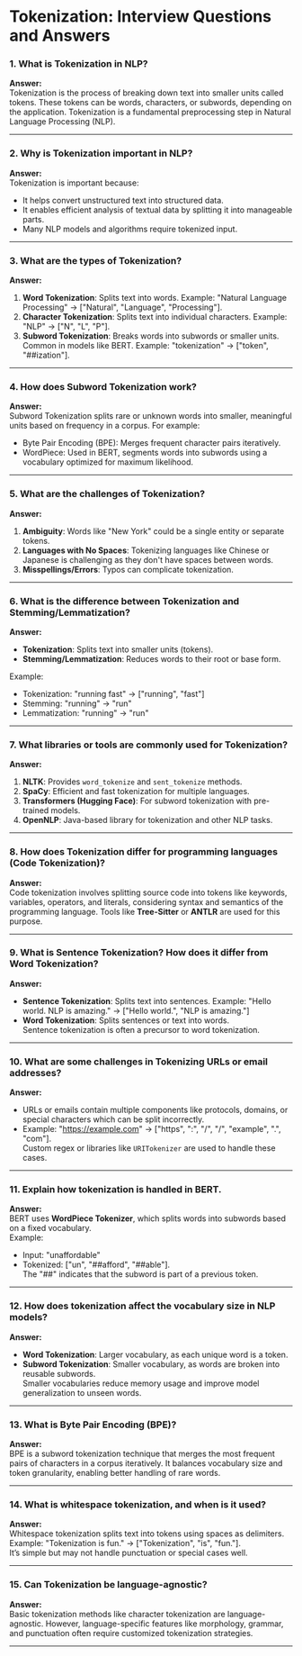 # Tokenization: Interview Questions and Answers

### 1. **What is Tokenization in NLP?**  
**Answer:**  
Tokenization is the process of breaking down text into smaller units called tokens. These tokens can be words, characters, or subwords, depending on the application. Tokenization is a fundamental preprocessing step in Natural Language Processing (NLP).

---

### 2. **Why is Tokenization important in NLP?**  
**Answer:**  
Tokenization is important because:  
- It helps convert unstructured text into structured data.  
- It enables efficient analysis of textual data by splitting it into manageable parts.  
- Many NLP models and algorithms require tokenized input.

---

### 3. **What are the types of Tokenization?**  
**Answer:**  
1. **Word Tokenization**: Splits text into words. Example: "Natural Language Processing" → ["Natural", "Language", "Processing"].  
2. **Character Tokenization**: Splits text into individual characters. Example: "NLP" → ["N", "L", "P"].  
3. **Subword Tokenization**: Breaks words into subwords or smaller units. Common in models like BERT. Example: "tokenization" → ["token", "##ization"].  

---

### 4. **How does Subword Tokenization work?**  
**Answer:**  
Subword Tokenization splits rare or unknown words into smaller, meaningful units based on frequency in a corpus. For example:  
- Byte Pair Encoding (BPE): Merges frequent character pairs iteratively.  
- WordPiece: Used in BERT, segments words into subwords using a vocabulary optimized for maximum likelihood.  

---

### 5. **What are the challenges of Tokenization?**  
**Answer:**  
1. **Ambiguity**: Words like "New York" could be a single entity or separate tokens.  
2. **Languages with No Spaces**: Tokenizing languages like Chinese or Japanese is challenging as they don't have spaces between words.  
3. **Misspellings/Errors**: Typos can complicate tokenization.  

---

### 6. **What is the difference between Tokenization and Stemming/Lemmatization?**  
**Answer:**  
- **Tokenization**: Splits text into smaller units (tokens).  
- **Stemming/Lemmatization**: Reduces words to their root or base form.  

Example:  
- Tokenization: "running fast" → ["running", "fast"]  
- Stemming: "running" → "run"  
- Lemmatization: "running" → "run"  

---

### 7. **What libraries or tools are commonly used for Tokenization?**  
**Answer:**  
1. **NLTK**: Provides `word_tokenize` and `sent_tokenize` methods.  
2. **SpaCy**: Efficient and fast tokenization for multiple languages.  
3. **Transformers (Hugging Face)**: For subword tokenization with pre-trained models.  
4. **OpenNLP**: Java-based library for tokenization and other NLP tasks.  

---

### 8. **How does Tokenization differ for programming languages (Code Tokenization)?**  
**Answer:**  
Code tokenization involves splitting source code into tokens like keywords, variables, operators, and literals, considering syntax and semantics of the programming language. Tools like **Tree-Sitter** or **ANTLR** are used for this purpose.  

---

### 9. **What is Sentence Tokenization? How does it differ from Word Tokenization?**  
**Answer:**  
- **Sentence Tokenization**: Splits text into sentences. Example: "Hello world. NLP is amazing." → ["Hello world.", "NLP is amazing."]  
- **Word Tokenization**: Splits sentences or text into words.  
Sentence tokenization is often a precursor to word tokenization.  

---

### 10. **What are some challenges in Tokenizing URLs or email addresses?**  
**Answer:**  
- URLs or emails contain multiple components like protocols, domains, or special characters which can be split incorrectly.  
- Example: "https://example.com" → ["https", ":", "/", "/", "example", ".", "com"].  
Custom regex or libraries like `URITokenizer` are used to handle these cases.  

---

### 11. **Explain how tokenization is handled in BERT.**  
**Answer:**  
BERT uses **WordPiece Tokenizer**, which splits words into subwords based on a fixed vocabulary.  
Example:  
- Input: "unaffordable"  
- Tokenized: ["un", "##afford", "##able"].  
The "##" indicates that the subword is part of a previous token.  

---

### 12. **How does tokenization affect the vocabulary size in NLP models?**  
**Answer:**  
- **Word Tokenization**: Larger vocabulary, as each unique word is a token.  
- **Subword Tokenization**: Smaller vocabulary, as words are broken into reusable subwords.  
Smaller vocabularies reduce memory usage and improve model generalization to unseen words.  

---

### 13. **What is Byte Pair Encoding (BPE)?**  
**Answer:**  
BPE is a subword tokenization technique that merges the most frequent pairs of characters in a corpus iteratively. It balances vocabulary size and token granularity, enabling better handling of rare words.  

---

### 14. **What is whitespace tokenization, and when is it used?**  
**Answer:**  
Whitespace tokenization splits text into tokens using spaces as delimiters.  
Example: "Tokenization is fun." → ["Tokenization", "is", "fun."].  
It’s simple but may not handle punctuation or special cases well.  

---

### 15. **Can Tokenization be language-agnostic?**  
**Answer:**  
Basic tokenization methods like character tokenization are language-agnostic. However, language-specific features like morphology, grammar, and punctuation often require customized tokenization strategies.  

---
